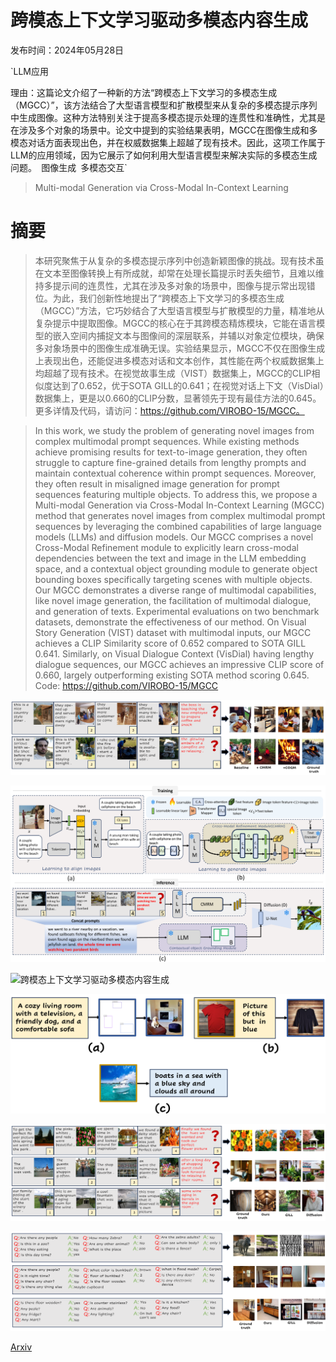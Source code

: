 # 跨模态上下文学习驱动多模态内容生成

发布时间：2024年05月28日

`LLM应用

理由：这篇论文介绍了一种新的方法“跨模态上下文学习的多模态生成（MGCC）”，该方法结合了大型语言模型和扩散模型来从复杂的多模态提示序列中生成图像。这种方法特别关注于提高多模态提示处理的连贯性和准确性，尤其是在涉及多个对象的场景中。论文中提到的实验结果表明，MGCC在图像生成和多模态对话方面表现出色，并在权威数据集上超越了现有技术。因此，这项工作属于LLM的应用领域，因为它展示了如何利用大型语言模型来解决实际的多模态生成问题。` `图像生成` `多模态交互`

> Multi-modal Generation via Cross-Modal In-Context Learning

# 摘要

> 本研究聚焦于从复杂的多模态提示序列中创造新颖图像的挑战。现有技术虽在文本至图像转换上有所成就，却常在处理长篇提示时丢失细节，且难以维持多提示间的连贯性，尤其在涉及多对象的场景中，图像与提示常出现错位。为此，我们创新性地提出了“跨模态上下文学习的多模态生成（MGCC）”方法，它巧妙结合了大型语言模型与扩散模型的力量，精准地从复杂提示中提取图像。MGCC的核心在于其跨模态精炼模块，它能在语言模型的嵌入空间内捕捉文本与图像间的深层联系，并辅以对象定位模块，确保多对象场景中的图像生成准确无误。实验结果显示，MGCC不仅在图像生成上表现出色，还能促进多模态对话和文本创作，其性能在两个权威数据集上均超越了现有技术。在视觉故事生成（VIST）数据集上，MGCC的CLIP相似度达到了0.652，优于SOTA GILL的0.641；在视觉对话上下文（VisDial）数据集上，更是以0.660的CLIP分数，显著领先于现有最佳方法的0.645。更多详情及代码，请访问：https://github.com/VIROBO-15/MGCC。

> In this work, we study the problem of generating novel images from complex multimodal prompt sequences. While existing methods achieve promising results for text-to-image generation, they often struggle to capture fine-grained details from lengthy prompts and maintain contextual coherence within prompt sequences. Moreover, they often result in misaligned image generation for prompt sequences featuring multiple objects. To address this, we propose a Multi-modal Generation via Cross-Modal In-Context Learning (MGCC) method that generates novel images from complex multimodal prompt sequences by leveraging the combined capabilities of large language models (LLMs) and diffusion models. Our MGCC comprises a novel Cross-Modal Refinement module to explicitly learn cross-modal dependencies between the text and image in the LLM embedding space, and a contextual object grounding module to generate object bounding boxes specifically targeting scenes with multiple objects. Our MGCC demonstrates a diverse range of multimodal capabilities, like novel image generation, the facilitation of multimodal dialogue, and generation of texts. Experimental evaluations on two benchmark datasets, demonstrate the effectiveness of our method. On Visual Story Generation (VIST) dataset with multimodal inputs, our MGCC achieves a CLIP Similarity score of $0.652$ compared to SOTA GILL $0.641$. Similarly, on Visual Dialogue Context (VisDial) having lengthy dialogue sequences, our MGCC achieves an impressive CLIP score of $0.660$, largely outperforming existing SOTA method scoring $0.645$. Code: https://github.com/VIROBO-15/MGCC

![跨模态上下文学习驱动多模态内容生成](../../../paper_images/2405.18304/x2.png)

![跨模态上下文学习驱动多模态内容生成](../../../paper_images/2405.18304/x3.png)

![跨模态上下文学习驱动多模态内容生成](../../../paper_images/2405.18304/x4.png)

![跨模态上下文学习驱动多模态内容生成](../../../paper_images/2405.18304/x5.png)

![跨模态上下文学习驱动多模态内容生成](../../../paper_images/2405.18304/x6.png)

![跨模态上下文学习驱动多模态内容生成](../../../paper_images/2405.18304/x7.png)

[Arxiv](https://arxiv.org/abs/2405.18304)